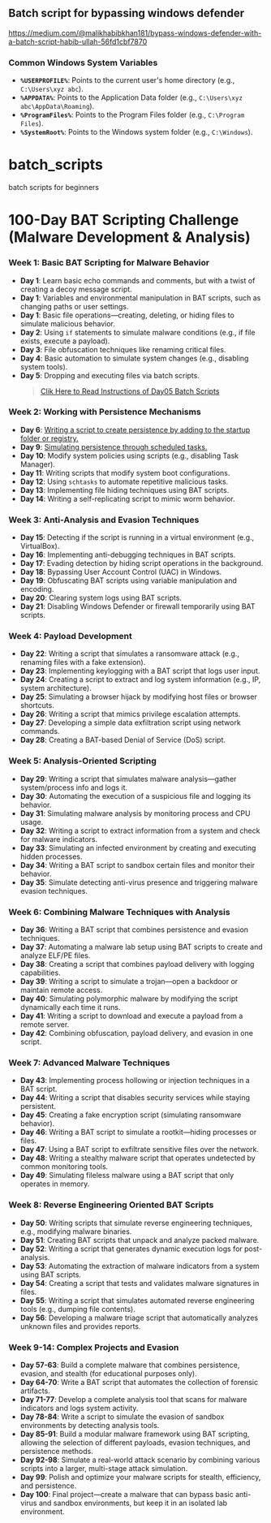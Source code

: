 ## Batch script for bypassing windows defender 
https://medium.com/@malikhabibkhan181/bypass-windows-defender-with-a-batch-script-habib-ullah-56fd1cbf7870

### Common Windows System Variables

- **`%USERPROFILE%`**: Points to the current user's home directory (e.g., `C:\Users\xyz abc`).
- **`%APPDATA%`**: Points to the Application Data folder (e.g., `C:\Users\xyz abc\AppData\Roaming`).
- **`%ProgramFiles%`**: Points to the Program Files folder (e.g., `C:\Program Files`).
- **`%SystemRoot%`**: Points to the Windows system folder (e.g., `C:\Windows`).


# batch_scripts
batch scripts for beginners
# 100-Day BAT Scripting Challenge (Malware Development & Analysis)

### Week 1: Basic BAT Scripting for Malware Behavior
- **Day 1**: Learn basic echo commands and comments, but with a twist of creating a decoy message script.
- **Day 1**: Variables and environmental manipulation in BAT scripts, such as changing paths or user settings.
- **Day 1**: Basic file operations—creating, deleting, or hiding files to simulate malicious behavior.
- **Day 2**: Using `if` statements to simulate malware conditions (e.g., if file exists, execute a payload).
- **Day 3**: File obfuscation techniques like renaming critical files.
- **Day 4**: Basic automation to simulate system changes (e.g., disabling system tools).
- **Day 5**: Dropping and executing files via batch scripts.
    > [Clik Here to Read Instructions of Day05 Batch Scripts](https://github.com/Hrushikraj/batch_scripts/blob/main/Day05/README.md)

### Week 2: Working with Persistence Mechanisms
- **Day 6**: [Writing a script to create persistence by adding to the startup folder or registry.](https://github.com/Hrushikraj/batch_scripts/blob/main/Day06/)
- **Day 9**: [Simulating persistence through scheduled tasks.](https://github.com/Hrushikraj/batch_scripts/tree/main/Day07)
- **Day 10**: Modify system policies using scripts (e.g., disabling Task Manager).
- **Day 11**: Writing scripts that modify system boot configurations.
- **Day 12**: Using `schtasks` to automate repetitive malicious tasks.
- **Day 13**: Implementing file hiding techniques using BAT scripts.
- **Day 14**: Writing a self-replicating script to mimic worm behavior.

### Week 3: Anti-Analysis and Evasion Techniques
- **Day 15**: Detecting if the script is running in a virtual environment (e.g., VirtualBox).
- **Day 16**: Implementing anti-debugging techniques in BAT scripts.
- **Day 17**: Evading detection by hiding script operations in the background.
- **Day 18**: Bypassing User Account Control (UAC) in Windows.
- **Day 19**: Obfuscating BAT scripts using variable manipulation and encoding.
- **Day 20**: Clearing system logs using BAT scripts.
- **Day 21**: Disabling Windows Defender or firewall temporarily using BAT scripts.

### Week 4: Payload Development
- **Day 22**: Writing a script that simulates a ransomware attack (e.g., renaming files with a fake extension).
- **Day 23**: Implementing keylogging with a BAT script that logs user input.
- **Day 24**: Creating a script to extract and log system information (e.g., IP, system architecture).
- **Day 25**: Simulating a browser hijack by modifying host files or browser shortcuts.
- **Day 26**: Writing a script that mimics privilege escalation attempts.
- **Day 27**: Developing a simple data exfiltration script using network commands.
- **Day 28**: Creating a BAT-based Denial of Service (DoS) script.

### Week 5: Analysis-Oriented Scripting
- **Day 29**: Writing a script that simulates malware analysis—gather system/process info and logs it.
- **Day 30**: Automating the execution of a suspicious file and logging its behavior.
- **Day 31**: Simulating malware analysis by monitoring process and CPU usage.
- **Day 32**: Writing a script to extract information from a system and check for malware indicators.
- **Day 33**: Simulating an infected environment by creating and executing hidden processes.
- **Day 34**: Writing a BAT script to sandbox certain files and monitor their behavior.
- **Day 35**: Simulate detecting anti-virus presence and triggering malware evasion techniques.

### Week 6: Combining Malware Techniques with Analysis
- **Day 36**: Writing a BAT script that combines persistence and evasion techniques.
- **Day 37**: Automating a malware lab setup using BAT scripts to create and analyze ELF/PE files.
- **Day 38**: Creating a script that combines payload delivery with logging capabilities.
- **Day 39**: Writing a script to simulate a trojan—open a backdoor or maintain remote access.
- **Day 40**: Simulating polymorphic malware by modifying the script dynamically each time it runs.
- **Day 41**: Writing a script to download and execute a payload from a remote server.
- **Day 42**: Combining obfuscation, payload delivery, and evasion in one script.

### Week 7: Advanced Malware Techniques
- **Day 43**: Implementing process hollowing or injection techniques in a BAT script.
- **Day 44**: Writing a script that disables security services while staying persistent.
- **Day 45**: Creating a fake encryption script (simulating ransomware behavior).
- **Day 46**: Writing a BAT script to simulate a rootkit—hiding processes or files.
- **Day 47**: Using a BAT script to exfiltrate sensitive files over the network.
- **Day 48**: Writing a stealthy malware script that operates undetected by common monitoring tools.
- **Day 49**: Simulating fileless malware using a BAT script that only operates in memory.

### Week 8: Reverse Engineering Oriented BAT Scripts
- **Day 50**: Writing scripts that simulate reverse engineering techniques, e.g., modifying malware binaries.
- **Day 51**: Creating BAT scripts that unpack and analyze packed malware.
- **Day 52**: Writing a script that generates dynamic execution logs for post-analysis.
- **Day 53**: Automating the extraction of malware indicators from a system using BAT scripts.
- **Day 54**: Creating a script that tests and validates malware signatures in files.
- **Day 55**: Writing a script that simulates automated reverse engineering tools (e.g., dumping file contents).
- **Day 56**: Developing a malware triage script that automatically analyzes unknown files and provides reports.

### Week 9-14: Complex Projects and Evasion
- **Day 57-63**: Build a complete malware that combines persistence, evasion, and stealth (for educational purposes only).
- **Day 64-70**: Write a BAT script that automates the collection of forensic artifacts.
- **Day 71-77**: Develop a complete analysis tool that scans for malware indicators and logs system activity.
- **Day 78-84**: Write a script to simulate the evasion of sandbox environments by detecting analysis tools.
- **Day 85-91**: Build a modular malware framework using BAT scripting, allowing the selection of different payloads, evasion techniques, and persistence methods.
- **Day 92-98**: Simulate a real-world attack scenario by combining various scripts into a larger, multi-stage attack simulation.
- **Day 99**: Polish and optimize your malware scripts for stealth, efficiency, and persistence.
- **Day 100**: Final project—create a malware that can bypass basic anti-virus and sandbox environments, but keep it in an isolated lab environment.

